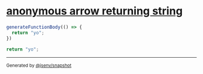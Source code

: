 # [anonymous arrow returning string](../../function_parser.test.js#L23)

```js
generateFunctionBody(() => {
  return "yo";
})
```

```js
return "yo";
```
---
<sub>
  Generated by <a href="https://github.com/jsenv/core/tree/main/packages/independent/snapshot">@jsenv/snapshot</a>
</sub>